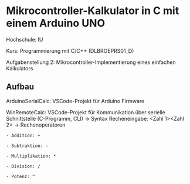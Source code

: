 # Mikrocontroller-Kalkulator in C mit einem Arduino UNO

Hochschule: IU

Kurs: Programmierung mit C/C++ (DLBROEPRS01_D)

Aufgabenstellung 2: Mikrocontroller-Implementierung eines einfachen Kalkulators

## Aufbau
ArduinoSerialCalc: VSCode-Projekt für Arduino Firmware

WinRemoteCalc: VSCode-Projekt für Kommunikation über serielle Schnittstelle (C-Programm, CLI)
-> Syntax Recheneingabe: <Zahl 1><Rechenoperator><Zahl 2>
-> Rechenoperatoren

    - Addition: +
    
    - Subtraktion: -
    
    - Multiplikation: *
    
    - Division: /
    
    - Potenz: ^
